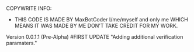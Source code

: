COPYWRITE INFO: 
* THIS CODE IS MADE BY MaxBotCoder I/me/myself and only me WHICH MEANS IT WAS MADE BY ME DON'T TAKE CREDIT FOR MY WORK. 

Version 0.0.1.1 (Pre-Alpha) #FIRST UPDATE "Adding additional verification paramaters."
